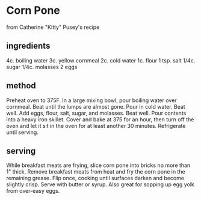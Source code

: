 # Corn Pone
from Catherine "Kitty" Pusey's recipe

## ingredients 
4c. boiling water
3c. yellow cornmeal
2c. cold water
1c. flour
1 tsp. salt
1/4c. sugar
1/4c. molasses
2 eggs 

## method
Preheat oven to 375F. In a large mixing bowl, pour boiling water over cornmeal. Beat until the lumps are almost gone. Pour in cold water. Beat well. Add eggs, flour, salt, sugar, and molasses. Beat well. Pour contents into a heavy iron skillet. Cover and bake at 375 for an hour, then turn off the oven and let it sit in the oven for at least another 30 minutes. Refrigerate until serving.

## serving 
While breakfast meats are frying, slice corn pone into bricks no more than 1" thick. Remove breakfast meats from heat and fry the corn pone in the remaining grease. Flip once, cooking until surfaces darken and become slightly crisp. Serve with butter or syrup. Also great for sopping up egg yolk from over-easy eggs. 
